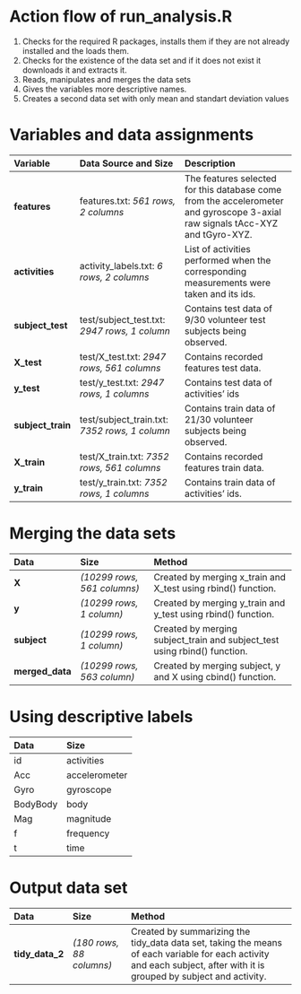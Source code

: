<h1>Action flow of run_analysis.R</h1>

1. Checks for the required R packages, installs them if they are not already installed and the loads them.
2. Checks for the existence of the data set and if it does not exist it downloads it and extracts it.
3. Reads, manipulates and merges the data sets
4. Gives the variables more descriptive names.
5. Creates a second data set with only mean and standart deviation values

<h1>Variables and data assignments</h1>

| Variable | Data Source and Size | Description |
| :--- | :--- | :--- |
| **features** | features.txt: _561 rows, 2 columns_ | The features selected for this database come from the accelerometer and gyroscope 3-axial raw signals tAcc-XYZ and tGyro-XYZ. |
|**activities** | activity_labels.txt: _6 rows, 2 columns_ | List of activities performed when the corresponding measurements were taken and its ids. |
| **subject_test** | test/subject_test.txt: _2947 rows, 1 column_ | Contains test data of 9/30 volunteer test subjects being observed. |
| **X_test** | test/X_test.txt: _2947 rows, 561 columns_ | Contains recorded features test data. |
| **y_test** | test/y_test.txt: _2947 rows, 1 columns_ | Contains test data of activities’ ids |
| **subject_train** | test/subject_train.txt: _7352 rows, 1 column_ | Contains train data of 21/30 volunteer subjects being observed. |
| **X_train** | test/X_train.txt: _7352 rows, 561 columns_ | Contains recorded features train data. |
| **y_train** | test/y_train.txt: _7352 rows, 1 columns_ | Contains train data of activities’ ids. |

<h1>Merging the data sets</h1>

| Data | Size | Method |
| :--- | :--- | :--- |
| **X** | _(10299 rows, 561 columns)_ | Created by merging x_train and X_test using rbind() function. |
| **y** | _(10299 rows, 1 column)_ | Created by merging y_train and y_test using rbind() function. |
| **subject** | _(10299 rows, 1 column)_ | Created by merging subject_train and subject_test using rbind() function. |
| **merged_data** | _(10299 rows, 563 column)_ | Created by merging subject, y and X using cbind() function. |

<h1>Using descriptive labels</h1>

| Data | Size | 
| :--- | :--- | 
| id | activities |
| Acc | accelerometer |
| Gyro | gyroscope |
| BodyBody | body |
| Mag | magnitude |
| f | frequency |
| t | time |

<h1>Output data set</h1>

| Data | Size | Method |
| :--- | :--- | :--- |
| **tidy_data_2** | *(180 rows, 88 columns)* | Created by summarizing the tidy_data data set, taking the means of each variable for each activity and each subject, after with it is grouped by subject and activity. |
